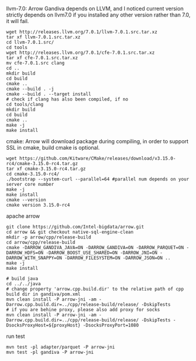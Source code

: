 llvm-7.0: 
Arrow Gandiva depends on LLVM, and I noticed current version strictly depends on llvm7.0 if you installed any other version rather than 7.0, it will fail.
``` shell
wget http://releases.llvm.org/7.0.1/llvm-7.0.1.src.tar.xz
tar xf llvm-7.0.1.src.tar.xz
cd llvm-7.0.1.src/
cd tools
wget http://releases.llvm.org/7.0.1/cfe-7.0.1.src.tar.xz
tar xf cfe-7.0.1.src.tar.xz
mv cfe-7.0.1.src clang
cd ..
mkdir build
cd build
cmake ..
cmake --build . -j
cmake --build . --target install
# check if clang has also been compiled, if no
cd tools/clang
mkdir build
cd build
cmake ..
make -j
make install
```

cmake: 
Arrow will download package during compiling, in order to support SSL in cmake, build cmake is optional.
``` shell
wget https://github.com/Kitware/CMake/releases/download/v3.15.0-rc4/cmake-3.15.0-rc4.tar.gz
tar xf cmake-3.15.0-rc4.tar.gz
cd cmake-3.15.0-rc4/
./bootstrap --system-curl --parallel=64 #parallel num depends on your server core number
make -j
make install
cmake --version
cmake version 3.15.0-rc4
```

apache arrow
``` shell
git clone https://github.com/Intel-bigdata/arrow.git
cd arrow && git checkout native-sql-engine-clean
mkdir -p arrow/cpp/release-build
cd arrow/cpp/release-build
cmake -DARROW_GANDIVA_JAVA=ON -DARROW_GANDIVA=ON -DARROW_PARQUET=ON -DARROW_HDFS=ON -DARROW_BOOST_USE_SHARED=ON -DARROW_JNI=ON -DARROW_WITH_SNAPPY=ON -DARROW_FILESYSTEM=ON -DARROW_JSON=ON ..
make -j
make install

# build java
cd ../../java
# change property 'arrow.cpp.build.dir' to the relative path of cpp build dir in gandiva/pom.xml
mvn clean install -P arrow-jni -am -Darrow.cpp.build.dir=../cpp/release-build/release/ -DskipTests 
# if you are behine proxy, please also add proxy for socks
mvn clean install -P arrow-jni -am -Darrow.cpp.build.dir=../cpp/release-build/release/ -DskipTests -DsocksProxyHost=${proxyHost} -DsocksProxyPort=1080 
```

run test
``` shell
mvn test -pl adapter/parquet -P arrow-jni
mvn test -pl gandiva -P arrow-jni
```

